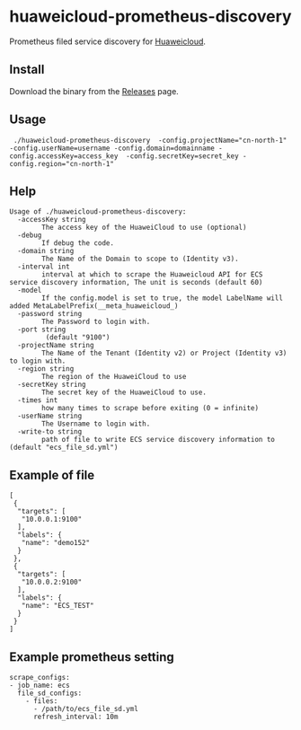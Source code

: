 # huaweicloud-prometheus-discovery

Prometheus filed service discovery for [Huaweicloud](https://www.huaweicloud.com/).

## Install

Download the binary from the [Releases](https://github.com/huaweicloud/huaweicloud-prometheus-discovery/releases) page.


## Usage
```
 ./huaweicloud-prometheus-discovery  -config.projectName="cn-north-1" -config.userName=username -config.domain=domainname -config.accessKey=access_key  -config.secretKey=secret_key -config.region="cn-north-1"
```

## Help
```
Usage of ./huaweicloud-prometheus-discovery:
  -accessKey string
        The access key of the HuaweiCloud to use (optional)
  -debug
        If debug the code.
  -domain string
        The Name of the Domain to scope to (Identity v3).
  -interval int
        interval at which to scrape the Huaweicloud API for ECS service discovery information, The unit is seconds (default 60)
  -model
        If the config.model is set to true, the model LabelName will added MetaLabelPrefix(__meta_huaweicloud_)
  -password string
        The Password to login with.
  -port string
         (default "9100")
  -projectName string
        The Name of the Tenant (Identity v2) or Project (Identity v3) to login with.
  -region string
        The region of the HuaweiCloud to use
  -secretKey string
        The secret key of the HuaweiCloud to use.
  -times int
        how many times to scrape before exiting (0 = infinite)
  -userName string
        The Username to login with.
  -write-to string
        path of file to write ECS service discovery information to (default "ecs_file_sd.yml")
```

## Example of file

```
[
 {
  "targets": [
   "10.0.0.1:9100"
  ],
  "labels": {
   "name": "demo152"
  }
 },
 {
  "targets": [
   "10.0.0.2:9100"
  ],
  "labels": {
   "name": "ECS_TEST"
  }
 }
]

```

## Example prometheus setting

```
scrape_configs:
- job_name: ecs
  file_sd_configs:
    - files:
      - /path/to/ecs_file_sd.yml
      refresh_interval: 10m
```
